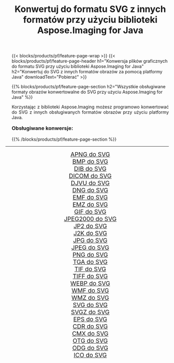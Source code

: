 ﻿---
title: Konwertuj do formatu SVG z innych formatów przy użyciu biblioteki Aspose.Imaging for Java 
weight: 3920
url: /pl/java/conversion/to/svg/ 
lang: pl
langdirlevel: 2
locales: zh-hans,ja,it,ru,de,es,fr,nl,id,lt,pl,pt,vi,tr,ko,zh-hant,ar,hi,th,sv,cs,uk,he
description: Za pomocą Aspose.Imaging możesz konwertować do SVG z innych formatów przy użyciu Javy
---

{{< blocks/products/pf/feature-page-wrap >}}
{{< blocks/products/pf/feature-page-header h1="Konwersja plików graficznych do formatu SVG przy użyciu biblioteki Aspose.Imaging for Java" h2="Konwertuj do SVG z innych formatów obrazów za pomocą platformy Java" downloadText="Pobierać" >}}


{{% blocks/products/pf/feature-page-section  h2="Wszystkie obsługiwane formaty obrazów konwertowalne do SVG przy użyciu Aspose.Imaging for Java" %}}
<p align=justify>Korzystając z biblioteki Aspose.Imaging możesz programowo konwertować do SVG z innych obsługiwanych formatów obrazów przy użyciu platformy Java.</p>
<h3 style="margin-top:16px;">
Obsługiwane konwersje:
</h3>
{{% /blocks/products/pf/feature-page-section %}}
<div class="container-fluid productfamilypage bg-gray">
    <div class="convertypes bg-gray agp-content section">
        <div class="container">
		<hr style="margin-left:-20px;"/>
		<div class="row other-converters" style="gap: 10px;font-size: 19px;text-align:center;">
		    <div class='col-md-3 other-converter remove-lp remove-rp'><a href="/imaging/pl/java/conversion/apng-to-svg/" style="padding:15px;">APNG do SVG</a></div>
<div class='col-md-3 other-converter remove-lp remove-rp'><a href="/imaging/pl/java/conversion/bmp-to-svg/" style="padding:15px;">BMP do SVG</a></div>
<div class='col-md-3 other-converter remove-lp remove-rp'><a href="/imaging/pl/java/conversion/dib-to-svg/" style="padding:15px;">DIB do SVG</a></div>
<div class='col-md-3 other-converter remove-lp remove-rp'><a href="/imaging/pl/java/conversion/dicom-to-svg/" style="padding:15px;">DICOM do SVG</a></div>
<div class='col-md-3 other-converter remove-lp remove-rp'><a href="/imaging/pl/java/conversion/djvu-to-svg/" style="padding:15px;">DJVU do SVG</a></div>
<div class='col-md-3 other-converter remove-lp remove-rp'><a href="/imaging/pl/java/conversion/dng-to-svg/" style="padding:15px;">DNG do SVG</a></div>
<div class='col-md-3 other-converter remove-lp remove-rp'><a href="/imaging/pl/java/conversion/emf-to-svg/" style="padding:15px;">EMF do SVG</a></div>
<div class='col-md-3 other-converter remove-lp remove-rp'><a href="/imaging/pl/java/conversion/emz-to-svg/" style="padding:15px;">EMZ do SVG</a></div>
<div class='col-md-3 other-converter remove-lp remove-rp'><a href="/imaging/pl/java/conversion/gif-to-svg/" style="padding:15px;">GIF do SVG</a></div>
<div class='col-md-3 other-converter remove-lp remove-rp'><a href="/imaging/pl/java/conversion/jpeg2000-to-svg/" style="padding:15px;">JPEG2000 do SVG</a></div>
<div class='col-md-3 other-converter remove-lp remove-rp'><a href="/imaging/pl/java/conversion/jp2-to-svg/" style="padding:15px;">JP2 do SVG</a></div>
<div class='col-md-3 other-converter remove-lp remove-rp'><a href="/imaging/pl/java/conversion/j2k-to-svg/" style="padding:15px;">J2K do SVG</a></div>
<div class='col-md-3 other-converter remove-lp remove-rp'><a href="/imaging/pl/java/conversion/jpg-to-svg/" style="padding:15px;">JPG do SVG</a></div>
<div class='col-md-3 other-converter remove-lp remove-rp'><a href="/imaging/pl/java/conversion/jpeg-to-svg/" style="padding:15px;">JPEG do SVG</a></div>
<div class='col-md-3 other-converter remove-lp remove-rp'><a href="/imaging/pl/java/conversion/png-to-svg/" style="padding:15px;">PNG do SVG</a></div>
<div class='col-md-3 other-converter remove-lp remove-rp'><a href="/imaging/pl/java/conversion/tga-to-svg/" style="padding:15px;">TGA do SVG</a></div>
<div class='col-md-3 other-converter remove-lp remove-rp'><a href="/imaging/pl/java/conversion/tif-to-svg/" style="padding:15px;">TIF do SVG</a></div>
<div class='col-md-3 other-converter remove-lp remove-rp'><a href="/imaging/pl/java/conversion/tiff-to-svg/" style="padding:15px;">TIFF do SVG</a></div>
<div class='col-md-3 other-converter remove-lp remove-rp'><a href="/imaging/pl/java/conversion/webp-to-svg/" style="padding:15px;">WEBP do SVG</a></div>
<div class='col-md-3 other-converter remove-lp remove-rp'><a href="/imaging/pl/java/conversion/wmf-to-svg/" style="padding:15px;">WMF do SVG</a></div>
<div class='col-md-3 other-converter remove-lp remove-rp'><a href="/imaging/pl/java/conversion/wmz-to-svg/" style="padding:15px;">WMZ do SVG</a></div>
<div class='col-md-3 other-converter remove-lp remove-rp'><a href="/imaging/pl/java/conversion/svg-to-svg/" style="padding:15px;">SVG do SVG</a></div>
<div class='col-md-3 other-converter remove-lp remove-rp'><a href="/imaging/pl/java/conversion/svgz-to-svg/" style="padding:15px;">SVGZ do SVG</a></div>
<div class='col-md-3 other-converter remove-lp remove-rp'><a href="/imaging/pl/java/conversion/eps-to-svg/" style="padding:15px;">EPS do SVG</a></div>
<div class='col-md-3 other-converter remove-lp remove-rp'><a href="/imaging/pl/java/conversion/cdr-to-svg/" style="padding:15px;">CDR do SVG</a></div>
<div class='col-md-3 other-converter remove-lp remove-rp'><a href="/imaging/pl/java/conversion/cmx-to-svg/" style="padding:15px;">CMX do SVG</a></div>
<div class='col-md-3 other-converter remove-lp remove-rp'><a href="/imaging/pl/java/conversion/otg-to-svg/" style="padding:15px;">OTG do SVG</a></div>
<div class='col-md-3 other-converter remove-lp remove-rp'><a href="/imaging/pl/java/conversion/odg-to-svg/" style="padding:15px;">ODG do SVG</a></div>
<div class='col-md-3 other-converter remove-lp remove-rp'><a href="/imaging/pl/java/conversion/ico-to-svg/" style="padding:15px;">ICO do SVG</a></div>
                </div>
        </div>
    </div>
</div>
<br/>


